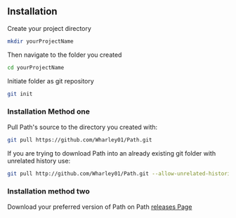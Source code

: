 ## Installation

Create your project directory

```bash
mkdir yourProjectName
```

Then navigate to the folder you created

```bash
cd yourProjectName
```

Initiate folder as git repository

```bash
git init
```

### Installation Method one

Pull Path's source to the directory you created with:

```bash
git pull https://github.com/Wharley01/Path.git
```

If you are trying to download Path into an already existing git folder with unrelated history use:

```bash
git pull http://github.com/Wharley01/Path.git --allow-unrelated-histories
```

### Installation method two

Download your preferred version of Path on Path [releases Page](https://github.com/Wharley01/Path/releases)
